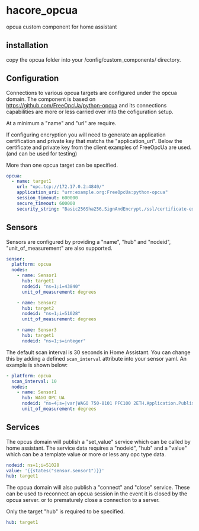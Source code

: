 # hacore_opcua

opcua custom component for home assistant

## installation

copy the opcua folder into your /config/custom_components/ directory.


## Configuration

Connections to various opcua targets are configured under the opcua domain. The component is based on https://github.com/FreeOpcUa/python-opcua and its connections capabilities are more or less carried over into the cofiguration setup.

At a minimum a "name" and "url" are require.  

If configuring encryption you will need to generate an application certification and private key that matchs the "application_uri". Below the certificate and private key from the client examples of FreeOpcUa are used. (and can be used for testing)

More than one opcua target can be specified.

```yaml
opcua:
  - name: target1
    url: "opc.tcp://172.17.0.2:4840/"
    application_uri: "urn:example.org:FreeOpcUa:python-opcua"
    session_timeout: 600000
    secure_timeout: 600000
    security_string: "Basic256Sha256,SignAndEncrypt,/ssl/certificate-example.der,/ssl/private-key-example.pem"
```


## Sensors

Sensors are configured by providing a "name", "hub" and "nodeid", "unit_of_measurement" are also supported.

```yaml
sensor:
  platform: opcua
  nodes:
    - name: Sensor1
      hub: target1
      nodeid: "ns=1;i=43840"
      unit_of_measurement: degrees

    - name: Sensor2
      hub: target2
      nodeid: "ns=1;i=51028"
      unit_of_measurement: degrees

    - name: Sensor3
      hub: target1
      nodeid: "ns=1;s=integer"
```

The default scan interval is 30 seconds in Home Assistant.  You can change this by adding a defined `scan_interval` attribute into your sensor yaml.  An example is shown below:

```yaml
- platform: opcua
  scan_interval: 10
  nodes:
    - name: Sensor1
      hub: WAGO_OPC_UA
      nodeid: "ns=4;s=|var|WAGO 750-8101 PFC100 2ETH.Application.Publish_NativeMQTT.dwMyCounter"
      unit_of_measurement: degrees
```

## Services

The opcus domain will publish a "set_value" service which can be called by home assistant. The service data requires a "nodeid", "hub" and a "value" which can be a template value or more or less any opc type data.

```yaml
nodeid: ns=1;i=51028
value: '{{states("sensor.sensor1")}}'
hub: target1
```

The opcua domain will also publish a "connect" and "close" service.  These can be used to reconnect an opcua session in the event it is closed by the opcua server. or to prematurely close a connection to a server.

Only the target "hub" is required to be specified.

```yaml
hub: target1
```